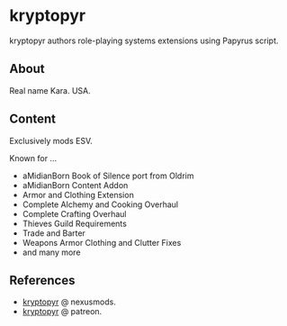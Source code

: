 # kryptopyr

kryptopyr authors role-playing systems extensions using Papyrus script.

## About

Real name Kara. USA.

## Content

Exclusively mods ESV.

Known for ...

- aMidianBorn Book of Silence port from Oldrim
- aMidianBorn Content Addon
- Armor and Clothing Extension
- Complete Alchemy and Cooking Overhaul
- Complete Crafting Overhaul
- Thieves Guild Requirements
- Trade and Barter
- Weapons Armor Clothing and Clutter Fixes
- and many more

## References

- [kryptopyr](https://www.nexusmods.com/skyrimspecialedition/users/4291352) @ nexusmods.
- [kryptopyr](https://www.patreon.com/kryptopyr) @ patreon.
